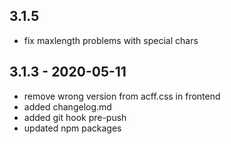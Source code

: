 ## 3.1.5

- fix maxlength problems with special chars

## 3.1.3 - 2020-05-11

- remove wrong version from acff.css in frontend
- added changelog.md
- added git hook pre-push
- updated npm packages

